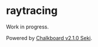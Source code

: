 # raytracing
Work in progress.

Powered by [Chalkboard v2.1.0 Seki](https://github.com/Zushah/Chalkboard).